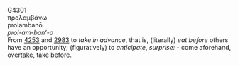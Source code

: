 G4301  
προλαμβάνω  
prolambanō  
*prol-am-ban‘-o*  
From [4253](g4253) and [2983](g2983) to *take* *in* *advance*, that is,
(literally) *eat* *before* others have an opportunity; (figuratively) to
*anticipate*, *surprise:* - come aforehand, overtake, take before.  
